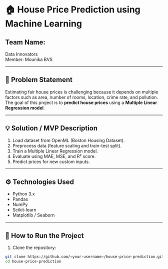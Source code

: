 # 🏠 House Price Prediction using Machine Learning

## Team Name:
Data Innovators  
Member: Mounika BVS

---

## 📘 Problem Statement
Estimating fair house prices is challenging because it depends on multiple factors such as area, number of rooms, location, crime rate, and pollution.  
The goal of this project is to **predict house prices** using a **Multiple Linear Regression model**.

---

## 💡 Solution / MVP Description
1. Load dataset from OpenML (Boston Housing Dataset).  
2. Preprocess data (feature scaling and train-test split).  
3. Train a Multiple Linear Regression model.  
4. Evaluate using MAE, MSE, and R² score.  
5. Predict prices for new custom inputs.  

---

## ⚙️ Technologies Used
- Python 3.x  
- Pandas  
- NumPy  
- Scikit-learn  
- Matplotlib / Seaborn  

---

## 🚀 How to Run the Project

1. Clone the repository:
```bash
git clone https://github.com/<your-username>/house-price-prediction.git
cd house-price-prediction
